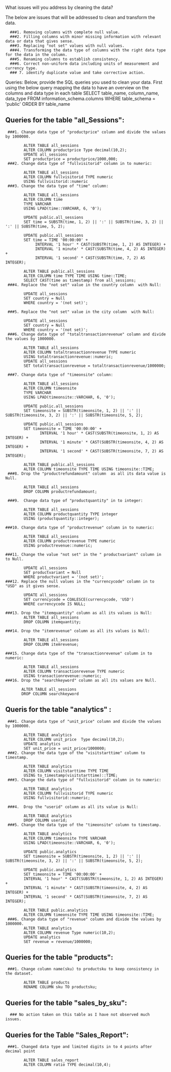 What issues will you address by cleaning the data?

The below are issues that will be addressed to clean and transform the data.

      ###1. Removing columns with complete null value.
      ###2. Filling columns with minor missing information with relevant data or data that gives sense.
      ###3. Replacing "not set" values with null values.
      ###4. Transforming the data type of columns with the right data type for the data in the column.
      ###5. Renaming columns to establish consistency.
      ###6. Correct non-uniform data including units of measurement and currency type.
      ### 7. identify duplicate value and take corrective action.

Queries:
Below, provide the SQL queries you used to clean your data.
First using the below query mapping the data to have an overview on the columns and data type  in each table 
       SELECT table_name, column_name, data_type
       FROM information_schema.columns
       WHERE table_schema = 'public'
       ORDER BY table_name

## Queries for the table "all_Sessions":
     ###1. Change data type of "productprice" column and divide the values by 1000000.
     
            ALTER TABLE all_sessions
            ALTER COLUMN productprice Type decimal(10,2);
            UPDATE all_sessions
            SET productprice = productprice/1000,000;
     ###2. Change data type of "fullvisitorid" column in to numeric:
     
            ALTER TABLE all_sessions
            ALTER COLUMN fullvisitorid TYPE numeric
            USING fullvisitorid::numeric
     ###3. Change the data type of "time" column:
     
            ALTER TABLE all_sessions
            ALTER COLUMN time
            TYPE VARCHAR
            USING LPAD(time::VARCHAR, 6, '0');

            UPDATE public.all_sessions
            SET time = SUBSTR(time, 1, 2) || ':' || SUBSTR(time, 3, 2) || ':' || SUBSTR(time, 5, 2);

            UPDATE public.all_sessions
            SET time = TIME '00:00:00' + 
                 INTERVAL '1 hour' * CAST(SUBSTR(time, 1, 2) AS INTEGER) +
                 INTERVAL '1 minute' * CAST(SUBSTR(time, 4, 2) AS INTEGER) +
                 INTERVAL '1 second' * CAST(SUBSTR(time, 7, 2) AS INTEGER);
           
            ALTER TABLE public.all_sessions
            ALTER COLUMN time TYPE TIME USING time::TIME;
            SELECT CAST(time as timestamp) from all_sessions;
     ###4. Replace the "not set" value in the country column  with Null:
            
            UPDATE all_sessions
            SET country = Null
            WHERE country = '(not set)';
     
     ###5. Replace the "not set" value in the city column  with Null:
     
            UPDATE all_sessions
            SET country = Null
            WHERE country = '(not set)';
     ###6. Change data type of "totaltransactionrevenue" column and divide the values by 1000000.
     
            ALTER TABLE all_sessions
            ALTER COLUMN totaltransactionrevenue TYPE numeric
            USING totaltransactionrevenue::numeric;
            UPDATE all_sessions
            SET totaltransactionrevenue = totaltransactionrevenue/1000000;
   
     ###7. Change data type of "timeonsite" column: 
     
            ALTER TABLE all_sessions
            ALTER COLUMN timeonsite
            TYPE VARCHAR
            USING LPAD(timeonsite::VARCHAR, 6, '0');

            UPDATE public.all_sessions
            SET timeonsite = SUBSTR(timeonsite, 1, 2) || ':' || SUBSTR(timeonsite, 3, 2) || ':' || SUBSTR(timeonsite, 5, 2);

            UPDATE public.all_sessions
            SET timeonsite = TIME '00:00:00' + 
                   INTERVAL '1 hour' * CAST(SUBSTR(timeonsite, 1, 2) AS INTEGER) +
                   INTERVAL '1 minute' * CAST(SUBSTR(timeonsite, 4, 2) AS INTEGER) +
                   INTERVAL '1 second' * CAST(SUBSTR(timeonsite, 7, 2) AS INTEGER);
                    
            ALTER TABLE public.all_sessions
            ALTER COLUMN timeonsite TYPE TIME USING timeonsite::TIME;
     ###8. Drop the "productrefundamount" column  as all its data value is Null.
     
            ALTER TABLE all_sessions
            DROP COLUMN productrefundamount;
            
     ###9.  Change data type of "productquantity" in to integer:
     
            ALTER TABLE all_sessions
            ALTER COLUMN productquantity TYPE integer
            USING (productquantity::integer);
            
    ###10. Change data type of "productrevenue" column in to numeric:
    
            ALTER TABLE all_sessions
            ALTER COLUMN productrevenue TYPE numeric
            USING productrevenue::numeric;
            
    ###11. Change the value "not set" in the " productvariant" column in to Null.
    
            UPDATE all_sessions
            SET productvariant = Null
            WHERE productvariant = '(not set)';
    ###12. Replace the null values in the "currencycode" column in to "USD" as it gives sense.
    
            UPDATE all_sessions
            SET currencycode = COALESCE(currencycode, 'USD')
            WHERE currencycode IS NULL;
            
    ###13. Drop the "itemquantity" column as all its values is Null:
            ALTER TABLE all_sessions
            DROP COLUMN itemquantity;
            
    ###14. Drop the "itemrevenue" column as all its values is Null:
    
            ALTER TABLE all_sessions
            DROP COLUMN itemrevenue;
          
    ###15. Change data type of the "transactionrevenue" column in to numeric:
    
            ALTER TABLE all_sessions
            ALTER COLUMN transactionrevenue TYPE numeric
            USING transactionrevenue::numeric;
    ###16. Drop the "searchkeyword" column as all its values are Null.
    
           ALTER TABLE all_sessions
           DROP COLUMN searchkeyword
    
## Queris for the table "analytics" :
     ###1. Change data type of "unit_price" column and divide the values by 1000000.
     
            ALTER TABLE analytics
            ALTER COLUMN unit_price  Type decimal(10,2);
            UPDATE analytics
            SET unit_price = unit_price/1000000;
     ###2. Change the data type of the "visitstarttime" column to timestamp.
     
            ALTER TABLE analytics
            ALTER COLUMN visitstarttime TYPE TIME 
            USING to_timestamp(visitstarttime)::TIME;
     ###3. Change the data type of "fullvisitorid" column in to numeric:
     
            ALTER TABLE analytics
            ALTER COLUMN fullvisitorid TYPE numeric
            USING fullvisitorid::numeric;
            
     ###4.  Drop the "userid" column as all its value is Null:
     
            ALTER TABLE analytics
            DROP COLUMN userid;
     ###5. Change the data type of the "timeonsite" column to timestamp.
     
            ALTER TABLE analytics
            ALTER COLUMN timeonsite TYPE VARCHAR
            USING LPAD(timeonsite::VARCHAR, 6, '0');

            UPDATE public.analytics
            SET timeonsite = SUBSTR(timeonsite, 1, 2) || ':' || SUBSTR(timeonsite, 3, 2) || ':' || SUBSTR(timeonsite, 5, 2);

            UPDATE public.analytics
            SET timeonsite = TIME '00:00:00' + 
            INTERVAL '1 hour' * CAST(SUBSTR(timeonsite, 1, 2) AS INTEGER) +
            INTERVAL '1 minute' * CAST(SUBSTR(timeonsite, 4, 2) AS INTEGER) +
            INTERVAL '1 second' * CAST(SUBSTR(timeonsite, 7, 2) AS INTEGER);  
            
            ALTER TABLE public.analytics
            ALTER COLUMN timeonsite TYPE TIME USING timeonsite::TIME;
     ###6. Change data type of "revenue" column and divide the values by 1000000.
            ALTER TABLE analytics
            ALTER COLUMN revenue Type numeric(10,2);
            UPDATE analytics
            SET revenue = revenue/1000000;         
            
## Queries for the table "products":
     ###1. Change column name(sku) to productsku to keep consistency in the dataset.
     
            ALTER TABLE products
            RENAME COLUMN sku TO productsku;
   
## Queries for the table "sales_by_sku":
      ### No action taken on this table as I have not observed much issues.

## Queries for the Table "Sales_Report":
     ###1. Changed data type and limited digits in to 4 points after decimal point
     
            ALTER TABLE sales_report
            ALTER COLUMN ratio TYPE decimal(10,4);
    
